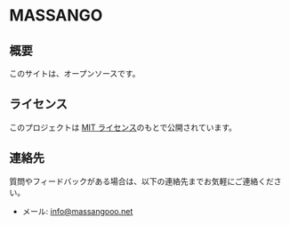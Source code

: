 # MASSANGO

## 概要

このサイトは、オープンソースです。


## ライセンス

このプロジェクトは [MIT ライセンス](LICENSE)のもとで公開されています。

## 連絡先

質問やフィードバックがある場合は、以下の連絡先までお気軽にご連絡ください。

- メール: info@massangooo.net
